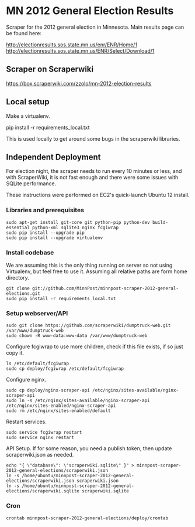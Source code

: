 # MN 2012 General Election Results

Scraper for the 2012 general election in Minnesota.  Main
results page can be found here:

http://electionresults.sos.state.mn.us/enr/ENR/Home/1
http://electionresults.sos.state.mn.us/ENR/Select/Download/1

## Scraper on Scraperwiki

https://box.scraperwiki.com/zzolo/mn-2012-election-results

## Local setup

Make a virtualenv.

  pip install -r requirements_local.txt 
  
This is used locally to get around some bugs in the scraperwiki 
libraries.

## Independent Deployment

For election night, the scraper needs to run every 10 minutes or less,
and with ScraperWiki, it is not fast enough and there were some issues
with SQLite performance.

These instructions were performed on EC2's quick-launch 
Ubuntu 12 install.

### Libraries and prerequisites

    sudo apt-get install git-core git python-pip python-dev build-essential python-xml sqlite3 nginx fcgiwrap 
    sudo pip install --upgrade pip 
    sudo pip install --upgrade virtualenv 

### Install codebase

We are assuming this is the only thing running on server so not using Virtualenv, but
feel free to use it.  Assuming all relative paths are form home directory.

    git clone git://github.com/MinnPost/minnpost-scraper-2012-general-elections.git
    sudo pip install -r requirements_local.txt
    
### Setup webserver/API

    sudo git clone https://github.com/scraperwiki/dumptruck-web.git /var/www/dumptruck-web
    sudo chown -R www-data:www-data /var/www/dumptruck-web
    
Configure fcgiwrap to use more children, check if this file exists, if so
just copy it.

    ls /etc/default/fcgiwrap
    sudo cp deploy/fcgiwrap /etc/default/fcgiwrap
    
Configure nginx.

    sudo cp deploy/nginx-scraper-api /etc/nginx/sites-available/nginx-scraper-api
    sudo ln -s /etc/nginx/sites-available/nginx-scraper-api /etc/nginx/sites-enabled/nginx-scraper-api
    sudo rm /etc/nginx/sites-enabled/default

Restart services.

    sudo service fcgiwrap restart
    sudo service nginx restart
    
API Setup.  If for some reason, you need a publish token, then update scraperwiki.json
as needed.

    echo "{ \"database\": \"scraperwiki.sqlite\" }" > minnpost-scraper-2012-general-elections/scraperwiki.json
    ln -s /home/ubuntu/minnpost-scraper-2012-general-elections/scraperwiki.json scraperwiki.json
    ln -s /home/ubuntu/minnpost-scraper-2012-general-elections/scraperwiki.sqlite scraperwiki.sqlite
    
### Cron

    crontab minnpost-scraper-2012-general-elections/deploy/crontab